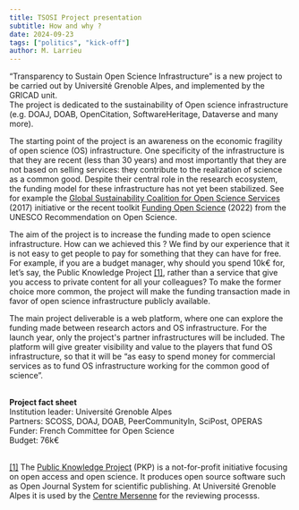 ```yaml
---
title: TSOSI Project presentation
subtitle: How and why ?
date: 2024-09-23
tags: ["politics", "kick-off"]
author: M. Larrieu
---
```


“Transparency to Sustain Open Science Infrastructure” is a new project to be carried out by Université Grenoble Alpes, and implemented by the GRICAD unit.<br>
The project is dedicated to the sustainability of Open science infrastructure (e.g. DOAJ, DOAB, OpenCitation, SoftwareHeritage, Dataverse and many more).
<!--more-->


The starting point of the project is an awareness on the economic fragility of open science (OS) infrastructure.
One specificity of the infrastructure is that they are recent (less than 30 years) and most importantly that they are not based on selling services: they contribute to the realization of science as a common good. Despite their central role in the research ecosystem, the funding model for these infrastructure has not yet been stabilized.
See for example the [Global Sustainability Coalition for Open Science Services](https://scoss.org/what-is-scoss/) (2017) initiative or the recent toolkit [Funding Open Science](https://unesdoc.unesco.org/ark:/48223/pf0000383709) (2022) from the UNESCO Recommendation on Open Science.

The aim of the project is to increase the funding made to open science infrastructure. How can we achieved this ?
We find by our experience that it is not easy to get people to pay for something that they can have for free.
For example, if you are a budget manager, why should you spend 10k€ for, let’s say,
the Public Knowledge Project <a id="note1" href="#corpsnote1">[1]</a>, rather than a service that give you access to
private content for all your colleagues? To make the former choice more common, the project will make the funding
transaction made in favor of open science infrastructure publicly available.

The main project deliverable is a web platform, where one can explore the funding made between research actors and OS infrastructure.
For the launch year, only the project's partner infrastructures will be included. The platform will give greater visibility and value
to the players that fund OS infrastructure, so that it will be “as easy to spend money for commercial services as to fund
OS infrastructure working for the common good of science”.

<br>
<div class="gray-box">
    <strong>Project fact sheet</strong><br>
    Institution leader: Université Grenoble Alpes<br>
    Partners:  SCOSS, DOAJ, DOAB, PeerCommunityIn, SciPost, OPERAS<br>
    Funder: French Committee for Open Science<br>
    Budget: 76k€
</div>
<br>

<a id="corpsnote1" href="#note1">[1]</a> The [Public Knowledge Project](http://pkp.sfu.ca/) (PKP) is a not-for-profit initiative
focusing on open access and open science. It produces open source software such as Open Journal System for scientific publishing.
At Université Grenoble Alpes it is used by the [Centre Mersenne](https://www.centre-mersenne.org/) for the reviewing processs.
<br><br>
